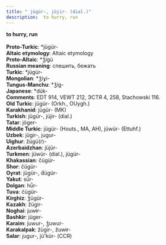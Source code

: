 ```yaml
---
title: " jügür-, jüjir- (dial.)"
description:  to hurry, run
---
```

<strong> to hurry, run</strong><br><br>
<strong>Proto-Turkic</strong>:  *jügür-<br>
<strong>Altaic etymology</strong>:  Altaic etymology<br>
<strong> Proto-Altaic</strong>:  *ǯígù<br>
<strong>Russian meaning</strong>:  спешить, бежать<br>
<strong>Turkic</strong>:  *jügür-<br>
<strong>Mongolian</strong>:  *ǯiɣi-<br>
<strong>Tungus-Manchu</strong>:  *ǯig-<br>
<strong>Japanese</strong>:  *dúk-<br>
<strong>Comments</strong>:  EDT 914, VEWT 212, ЭСТЯ 4, 258, Stachowski 116.<br>
<strong>Old Turkic</strong>:  jügür- (Orkh., OUygh.)<br>
<strong>Karakhanid</strong>:  jügür- (MK)<br>
<strong>Turkish</strong>:  jügür-, jüjir- (dial.)<br>
<strong>Tatar</strong>:  jöger-<br>
<strong>Middle Turkic</strong>:  jügür- (Houts., MA, AH), jüwür- (Ettuhf.)<br>
<strong>Uzbek</strong>:  jügir-, jugur-<br>
<strong>Uighur</strong>:  žügü(r)-<br>
<strong>Azerbaidzhan</strong>:  jüjür-<br>
<strong>Turkmen</strong>:  jüwür- (dial.), jügür-<br>
<strong>Khakassian</strong>:  čügür-<br>
<strong>Shor</strong>:  čügür-<br>
<strong>Oyrat</strong>:  jügür-, d́ügür-<br>
<strong>Yakut</strong>:  sǖr-<br>
<strong>Dolgan</strong>:  hǖr-<br>
<strong>Tuva</strong>:  čügür-<br>
<strong>Kirghiz</strong>:  ǯügür-<br>
<strong>Kazakh</strong>:  žügir-<br>
<strong>Noghai</strong>:  juwɨr-<br>
<strong>Bashkir</strong>:  jüger-<br>
<strong>Karaim</strong>:  juwur-, ǯuwur-<br>
<strong>Karakalpak</strong>:  žügir-, žuwɨr-<br>
<strong>Salar</strong>:  jugur-, jü'kür- (ССЯ)<br>


